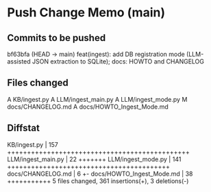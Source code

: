 # Push Change Memo (main)

## Commits to be pushed
bf63bfa (HEAD -> main) feat(ingest): add DB registration mode (LLM-assisted JSON extraction to SQLite); docs: HOWTO and CHANGELOG

## Files changed
A	KB/ingest.py
A	LLM/ingest_main.py
A	LLM/ingest_mode.py
M	docs/CHANGELOG.md
A	docs/HOWTO_Ingest_Mode.md

## Diffstat
 KB/ingest.py              | 157 ++++++++++++++++++++++++++++++++++++++++++++++
 LLM/ingest_main.py        |  22 +++++++
 LLM/ingest_mode.py        | 141 +++++++++++++++++++++++++++++++++++++++++
 docs/CHANGELOG.md         |   6 +-
 docs/HOWTO_Ingest_Mode.md |  38 +++++++++++
 5 files changed, 361 insertions(+), 3 deletions(-)
